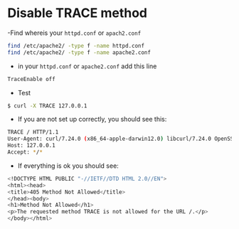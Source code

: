 # Disable TRACE method
-Find whereis your `httpd.conf` or `apach2.conf`
```bash
find /etc/apache2/ -type f -name httpd.conf
find /etc/apache2/ -type f -name apache2.conf
```
- in your `httpd.conf` or `apache2.conf` add this line
```bash
TraceEnable off
```
- Test
```bash
$ curl -X TRACE 127.0.0.1
```
- If you are not set up correctly, you should see this:
```bash
TRACE / HTTP/1.1
User-Agent: curl/7.24.0 (x86_64-apple-darwin12.0) libcurl/7.24.0 OpenSSL/0.9.8r zlib/1.2.5
Host: 127.0.0.1
Accept: */*
```
- If everything is ok you should see:
```bash
<!DOCTYPE HTML PUBLIC "-//IETF//DTD HTML 2.0//EN">
<html><head>
<title>405 Method Not Allowed</title>
</head><body>
<h1>Method Not Allowed</h1>
<p>The requested method TRACE is not allowed for the URL /.</p>
</body></html>
```
